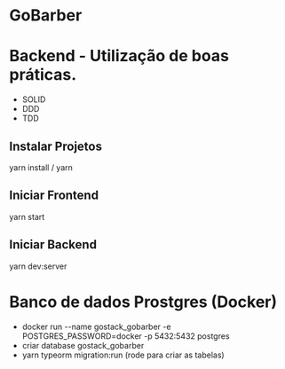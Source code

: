 # GoBarber

# Backend - Utilização de boas práticas.
* SOLID
* DDD
* TDD

## Instalar Projetos
 yarn install / yarn

## Iniciar Frontend
 yarn start

## Iniciar Backend
 yarn dev:server
 
 
 
 # Banco de dados Prostgres (Docker)
 - docker run --name gostack_gobarber -e POSTGRES_PASSWORD=docker -p 5432:5432 postgres
 - criar database gostack_gobarber
 - yarn typeorm migration:run (rode para criar as tabelas)
 
